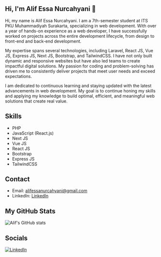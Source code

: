 ## Hi, I'm Alif Essa Nurcahyani 👋

Hi, my name is Alif Essa Nurcahyani. I am a 7th-semester student at ITS PKU Muhammadiyah Surakarta, specializing in web development. With over a year of hands-on experience as a web developer, I have successfully worked on projects across the entire development lifecycle, from design to front-end and back-end development.

My expertise spans several technologies, including Laravel, React JS, Vue JS, Express JS, Next JS, Bootstrap, and TailwindCSS. I have not only built dynamic and responsive websites but have also led teams to create impactful digital solutions. My passion for coding and problem-solving has driven me to consistently deliver projects that meet user needs and exceed expectations.

I am dedicated to continuous learning and staying updated with the latest advancements in web development. My goal is to continue honing my skills and applying my knowledge to build optimal, efficient, and meaningful web solutions that create real value.

<!--
**Al1en131/Al1en131** is a ✨ _special_ ✨ repository because its `README.md` (this file) appears on your GitHub profile.

Here are some ideas to get you started:

- 🔭 I’m currently working on ...
- 🌱 I’m currently learning ...
- 👯 I’m looking to collaborate on ...
- 🤔 I’m looking for help with ...
- 💬 Ask me about ...
- 📫 How to reach me: ...
- 😄 Pronouns: ...
- ⚡ Fun fact: ...
-->

## Skills
- PHP
- JavaScript (React.js)
- Next JS
- Vue JS
- React JS
- Bootstrap
- Express JS
- TailwindCSS

## Contact
- Email: alifessanurcahyani@gmail.com
- LinkedIn: [LinkedIn](https://www.linkedin.com/in/alif-essa-nurcahyani-4a0b85280/)


## My GitHub Stats
![Alif's GitHub stats](https://github-readme-stats.vercel.app/api?username=Al1en131&show_icons=true&theme=radical&count_private=true&token=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)


## Socials
[![LinkedIn](https://img.shields.io/badge/LinkedIn-0077B5?style=flat-square&logo=linkedin&logoColor=white)](https://www.linkedin.com/in/alif-essa-nurcahyani-4a0b85280/)

